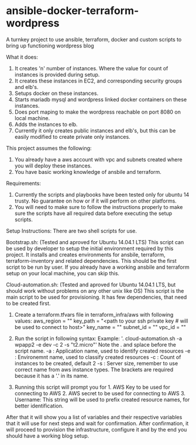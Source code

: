 # ansible-docker-terraform-wordpress
A turnkey project to use ansible, terraform, docker and custom scripts to bring up functioning wordpress blog

What it does:
  1. It creates 'n' number of instances. Where the value for count of instances is provided during setup.
  2. It creates these instances in EC2, and corresponding security groups and elb's.
  3. Setups docker on these instances.
  4. Starts mariadb mysql and wordpress linked docker containers on these instances.
  5. Does port maping to make the wordpress reachable on port 8080 on local machine.
  6. Adds the instances to elb.
  7. Currently it only creates public instances and elb's, but this can be easily modified to create private only instances.

This project assumes the following:
  1. You already have a aws account with vpc and subnets created where you will deploy these instances.
  2. You have basic working knowledge of ansbile and terraform.

Requirements:
  1. Currently the scripts and playbooks have been tested only for ubuntu 14 trusty. No guarantee on how or if it will perform on other platforms.
  2. You will need to make sure to follow the instructions properly to make sure the scripts have all required data before executing the setup scripts.

Setup Instructions:
 There are two shell scripts for use. 

 Bootstrap.sh: (Tested and aproved for Ubuntu 14.04.1 LTS) 
 This script can be used by developer to setup the initial environment required by this project. It installs and creates environments for ansbile, terraform, terraform-inventory and related dependencies. This should be the first script to be run by user. If you already have a working ansbile and terraform setup on your local machine, you can skip this.

 Cloud-automation.sh: (Tested and aproved for Ubuntu 14.04.1 LTS, but should work without problems on any other unix like OS)
 This script is the main script to be used for provisioning. It has few dependencies, that need to be created first.
  1. Create a terraform.tfvars file in terraform_infra/aws with following values:
    aws_region = "<AWS Region>"
    key_path = "<path to your ssh private key # will be used to connect to host>" 
    key_name = "<aws key pair name to be used for provisioning instances>"
    subnet_id = "<subnet id where the resources will be created>"
    vpc_id = "<vpc id where the resources will be created>" 

  2. Run the script in following syntax:
    Example: '. cloud-automation.sh -a wpapp2 -e dev -c 2 -s "t2.micro"'
    Note the . and splace before the script name.
    -a : Application name, used to identify created resources
    -e : Environemnt name, used to classify created resources
    -c : Count of instances to be created, default 2
    -s : Server size, remember to use correct name from aws instance types. The brackets are required because it has a '.' in its name.

  3. Running this script will prompt you for 
    1. AWS Key to be used for connecting to AWS
    2. AWS secret to be used for connecting to AWS
    3. Username: This string will be used to prefix created resource names, for better identification.

After that it will show you a list of variables and their respective variables that it will use for next steps and wait for confirmation. After confirmation, it will proceed to provision the infrastructure, configure it and by the end you should have a working blog setup.
